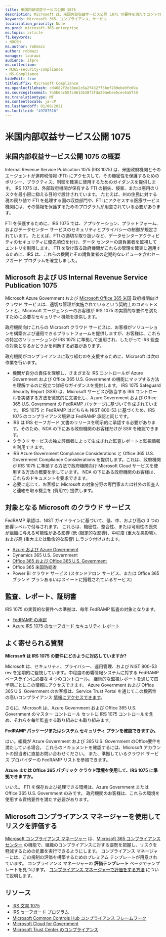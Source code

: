 ```yaml
---
title: 米国内部収益サービス公開 1075
description: Microsoft は、米国内部収益サービス公開 1075 の要件を満たすコントロールを持っています。
keywords: Microsoft 365、コンプライアンス、サービス
localization_priority: None
ms.prod: microsoft-365-enterprise
ms.topic: article
f1.keywords:
- NOCSH
ms.author: robmazz
author: robmazz
manager: laurawi
audience: itpro
ms.collection:
- M365-security-compliance
- MS-Compliance
hideEdit: true
titleSuffix: Microsoft Compliance
ms.openlocfilehash: cd4082f2e38ee2c6a2f432ff5bef289ebe0fc69a
ms.sourcegitcommit: 7a5b6bc58fc4613b38f3fda20aebee5cec6a5730
ms.translationtype: MT
ms.contentlocale: ja-JP
ms.lasthandoff: 01/08/2021
ms.locfileid: "49787516"
---
```

# <a name="us-internal-revenue-service-publication-1075"></a>米国内部収益サービス公開 1075

## <a name="us-internal-revenue-service-publication-1075-overview"></a>米国内部収益サービス公開 1075 の概要

Internal Revenue Service Publication 1075 (IRS 1075) は、米国政府機関とそのエージェントが連邦税情報 (FTI) にアクセスして、その機密性を保護するためのポリシー、プラクティス、制御を確実に使用するためのガイダンスを提供します。 IRS 1075 は、外部政府機関が保有する FTI の損失、侵害、または悪用のリスクを最小限に抑える目的で設計されています。 たとえば、州の住民に対する税の戻り値で FTI を処理する国の収益部門や、FTI にアクセスする医療サービス機関には、その情報を保護するためのプログラムが用意されている必要があります。  
  
FTI を保護するために、IRS 1075 では、アプリケーション、プラットフォーム、およびデータセンター サービスのセキュリティとプライバシーの制御が規定されています。 たとえば、FTI の適切な取り扱いなど、データセンターアクティビティのセキュリティに優先順位を付け、データ センターの請負業者を監視してエントリを制限します。 FTI を受け取る政府機関がこれらの管理を確実に適用するために、IRS は、これらの機関とその請負業者の定期的なレビューを含むセーフガード プログラムを確立しました。

## <a name="microsoft-and-us-internal-revenue-service-publication-1075"></a>Microsoft および US Internal Revenue Service Publication 1075

Microsoft Azure Government および [Microsoft Office 365 米国](https://products.office.com/government/office-365-web-services-for-government) 政府機関向けクラウド サービスは、適切な管理が実施されているという契約上のコミットメントと、Microsoft エージェンシーのお客様が IRS 1075 の実質的な要件を満たすために必要なセキュリティ機能を提供します。  
  
政府機関向けこれらの Microsoft クラウド サービスは、お客様がソリューションを構築および運用できるプラットフォームを提供しますが、お客様は、これらの特定のソリューションが IRS 1075 に準拠して運用され、したがって IRS 監査の対象となるかどうかを判断する必要があります。  
  
政府機関がコンプライアンスに取り組むのを支援するために、Microsoft は次の作業を行います。

- 機関が自分の責任を理解し、さまざまな IRS コントロールが Azure Government および Office 365 U.S. Government の機能にマップする方法を理解するのに役立つ詳細なガイダンスを提供します。 IRS 1075 Safeguard Security Report (SSR) は、Microsoft サービスが該当する IRS コントロールを実装する方法を徹底的に文書化し、Azure Government および Office 365 U.S. Government の FedRAMP パッケージに基づいて作成されています。 IRS 1075 と FedRAMP はどちらも NIST 800-53 に基づくため、IRS 1075 のコンプライアンス境界は FedRAMP 承認と同じです。
- IRS は IRS セーフガード 文書のリリースを明示的に承認する必要があります。そのため、NDA の下にある政府機関のお客様だけが SSR を確認できます。
- クラウド サービスの独立評価者によって生成された監査レポートと監視情報を利用できます。
- IRS Azure Government Compliance Considerations と Office 365 U.S. Government Compliance Considerations を提供します。これは、政府機関が IRS 1075 に準拠する方法で政府機関向け Microsoft Cloud サービスを使用する方法の概要を示しています。 NDA の下にある政府機関のお客様は、これらのドキュメントを要求できます。
- 必要に応じて、お客様に Microsoft の対象分野の専門家または社外の監査人と連絡を取る機会を (費用で) 提供します。

## <a name="microsoft-in-scope-cloud-services"></a>対象となる Microsoft のクラウド サービス

FedRAMP 承認は、NIST ガイドラインに基づいて、低、中、および高の 3 つの影響レベルで付与されます。 これらは、機密性、整合性、または可用性の喪失が組織に与える可能性がある影響 (低 (限定的な影響)、中程度 (重大な悪影響)、および高 (重大または致命的な影響) にランク付けされます。

- [Azure および Azure Government](https://azure.microsoft.com/global-infrastructure/government/)
- Dynamics 365 U.S. Government
- [Office 365 および Office 365 U.S. Government](https://go.microsoft.com/fwlink/p/?LinkID=2077751)
- Office 365 米国防総省
- Power BI クラウド サービス (スタンドアロン サービス、または Office 365 ブランド プランあるいはスイートに搭載されているサービス)

## <a name="audits-reports-and-certificates"></a>監査、レポート、証明書

IRS 1075 の実質的な要件への準拠は、毎年 FedRAMP 監査の対象となります。

- [FedRAMP の承認](https://marketplace.fedramp.gov/#/product/azure-government?sort=productName&productNameSearch=azure)
- [Azure IRS 1075 のセーフガード セキュリティ レポート](https://aka.ms/AzureIRS1075SafeguardSecurityReport)

## <a name="frequently-asked-questions"></a>よく寄せられる質問

**Microsoft は IRS 1075 の要件にどのように対応していますか?**

Microsoft は、セキュリティ、プライバシー、運用管理、および NIST 800-53 rev を定期的に監視しています。中程度の影響情報システムに対する FedRAMP ベースラインに必要な 4 つのコントロール。 継続的な監視レポートを通じて四半期ごとにこの情報にアクセスできます。 Azure Government および Office 365 U.S. Government のお客様は、Service Trust Portal を通じてこの機密性の高いコンプライアンス [情報にアクセスできます](https://aka.ms/stphelp)。

さらに、Microsoft は、Azure Government および Office 365 U.S. Government のマスター コントロール セットに IRS 1075 コントロールを含め、それらを毎年監査する取り組みにも取り組みます。

**FedRAMP パッケージまたはシステム セキュリティ プランを確認できますか。**

はい。組織が Azure Government および 365 U.S. Government のOffice要件を満たしている場合。 これらのドキュメントを確認するには、Microsoft アカウントの担当者に直接お問い合わせください。 また、準拠しているクラウド サービス プロバイダーの FedRAMP リストを参照できます。

**Azure または Office 365 パブリック クラウド環境を使用して、IRS 1075 に準拠できますか。**

いいえ。 FTI を保存および処理できる環境は、Azure Government または Office 365 U.S. Government のみです。 政府機関のお客様は、これらの環境を使用する資格要件を満たす必要があります。

## <a name="use-microsoft-compliance-manager-to-assess-your-risk"></a>Microsoft コンプライアンス マネージャーを使用してリスクを評価する

[Microsoft コンプライアンス マネージャー](https://docs.microsoft.com/microsoft-365/compliance/compliance-manager) は、[Microsoft 365 コンプライアンス センター](https://docs.microsoft.com/microsoft-365/compliance/microsoft-365-compliance-center) の機能で、組織のコンプライアンスに対する姿勢を把握し、リスクを軽減するための処置を実行できるようにします。 コンプライアンス マネージャーには、この規制の評価を構築するためのプレミアム テンプレートが用意されています。 コンプライアンス マネージャーの **評価テンプレート** ページでテンプレートを見つけます。 [コンプライアンス マネージャーで評価をする方法](https://docs.microsoft.com/microsoft-365/compliance/compliance-manager-assessments) について説明します。

## <a name="resources"></a>リソース

- [IRS 文書 1075](https://www.irs.gov/pub/irs-pdf/p1075.pdf)
- [IRS セーフガード プログラム](https://www.irs.gov/uac/Safeguards-Program)
- [Microsoft Common Controls Hub コンプライアンス フレームワーク](https://www.microsoft.com/trust-center/compliance/compliance-overview)
- [Microsoft Cloud for Government](https://azure.microsoft.com/global-infrastructure/government/)
- [Microsoft Trust Center のコンプライアンス](https://www.microsoft.com/trust-center/compliance/compliance-overview)
